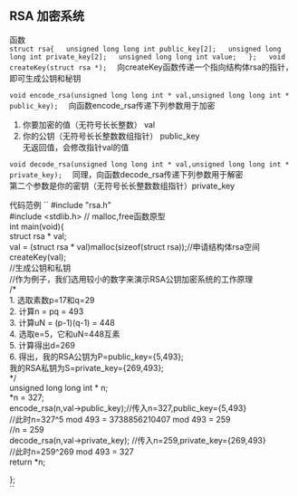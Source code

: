 ## RSA 加密系统  
函数  
``
struct rsa{  
  unsigned long long int public_key[2];  
  unsigned long long int private_key[2];  
  unsigned long long int value;  
};  
void createKey(struct rsa *);  
``
向createKey函数传递一个指向结构体rsa的指针，即可生成公钥和秘钥  
  
  
``
void encode_rsa(unsigned long long int * val,unsigned long long int * public_key);  
``
向函数encode_rsa传递下列参数用于加密  
1. 你要加密的值（无符号长长整数）    val  
2. 你的公钥（无符号长长整数数组指针）  public_key  
无返回值，会修改指针val的值  

``
void decode_rsa(unsigned long long int * val,unsigned long long int * private_key);  
``
同理，向函数decode_rsa传递下列参数用于解密  
第二个参数是你的密钥（无符号长长整数数组指针）private_key  
  
    
      
代码范例
``
#include "rsa.h"  
#include <stdlib.h> // malloc,free函数原型  
int main(void){  
  struct rsa * val;  
  val = (struct rsa * val)malloc(sizeof(struct rsa));//申请结构体rsa空间  
  createKey(val);  
  //生成公钥和私钥  
  //作为例子，我们选用较小的数字来演示RSA公钥加密系统的工作原理  
  /*  
        1. 选取素数p=17和q=29  
        2. 计算n = pq = 493  
        3. 计算uN = (p-1)(q-1) = 448  
        4. 选取e=5，它和uN=448互素  
        5. 计算得出d=269  
        6. 得出，我的RSA公钥为P=public_key={5,493};  
                我的RSA私钥为S=private_key={269,493};  
   */  
   unsigned long long int * n;  
   *n = 327;  
   encode_rsa(n,val->public_key);//传入n=327,public_key={5,493}  
   //此时n=327^5 mod 493 = 3738856210407 mod 493 = 259  
   //n = 259  
   decode_rsa(n,val->private_key); //传入n=259,private_key={269,493}  
   //此时n=259^269 mod 493 = 327  
   return *n;  
     
};  
``
